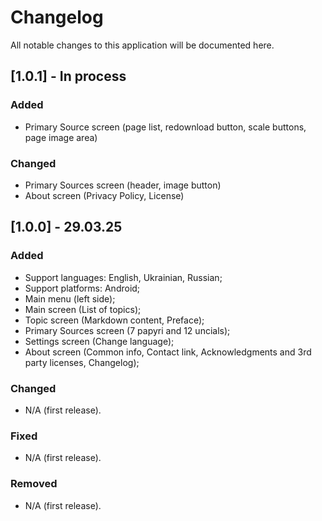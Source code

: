 # Changelog

All notable changes to this application will be documented here.

## [1.0.1] - In process

### Added

- Primary Source screen (page list, redownload button, scale buttons, page image area)

### Changed

- Primary Sources screen (header, image button)
- About screen (Privacy Policy, License)

## [1.0.0] - 29.03.25

### Added

- Support languages: English, Ukrainian, Russian;
- Support platforms: Android;
- Main menu (left side);
- Main screen (List of topics);
- Topic screen (Markdown content, Preface);
- Primary Sources screen (7 papyri and 12 uncials);
- Settings screen (Change language);
- About screen (Common info, Contact link, Acknowledgments and 3rd party licenses, Changelog);

### Changed

- N/A (first release).

### Fixed

- N/A (first release).

### Removed

- N/A (first release).
